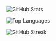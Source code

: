 ![GitHub Stats](https://versel-fork.vercel.app/api?username=akoc95&count_private=true&layout=compact&theme=vue)

![Top Languages](https://versel-fork.vercel.app/api/top-langs/?username=akoc95&count_private=true&layout=compact&theme=merko)

![GitHub Streak](https://github-readme-streak-stats.herokuapp.com?user=akoc95&count_private=true&theme=radical)
